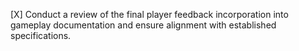 [X] Conduct a review of the final player feedback incorporation into gameplay documentation and ensure alignment with established specifications.
